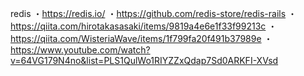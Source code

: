 redis
・https://redis.io/
・https://github.com/redis-store/redis-rails
・https://qiita.com/hirotakasasaki/items/9819a4e6e1f33f99213c
・https://qiita.com/WisteriaWave/items/1f799fa20f491b37989e
・https://www.youtube.com/watch?v=64VG179N4no&list=PLS1QulWo1RIYZZxQdap7Sd0ARKFI-XVsd